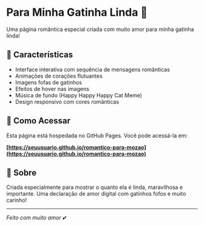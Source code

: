 # Para Minha Gatinha Linda 💖

Uma página romântica especial criada com muito amor para minha gatinha linda!

## 🌸 Características

- Interface interativa com sequência de mensagens românticas
- Animações de corações flutuantes
- Imagens fofas de gatinhos
- Efeitos de hover nas imagens
- Música de fundo (Happy Happy Happy Cat Meme)
- Design responsivo com cores românticas

## 🚀 Como Acessar

Esta página está hospedada no GitHub Pages. Você pode acessá-la em:

**[https://seuusuario.github.io/romantico-para-mozao](https://seuusuario.github.io/romantico-para-mozao)**

## 💖 Sobre

Criada especialmente para mostrar o quanto ela é linda, maravilhosa e importante.
Uma declaração de amor digital com gatinhos fofos e muito carinho!

---

*Feito com muito amor 💕*